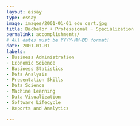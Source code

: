 ```yaml
---
layout: essay
type: essay
image: images/2001-01-01_edu_cert.jpg
title: Bachelor + Professional + Specialization
permalink: accomplishments/
# All dates must be YYYY-MM-DD format!
date: 2001-01-01
labels:
- Business Administration
- Economic Science
- Business Statistics
- Data Analysis
- Presentation Skills
- Data Science
- Machine Learning
- Data Visualization
- Software Lifecycle
- Reports and Analytics

---
```

